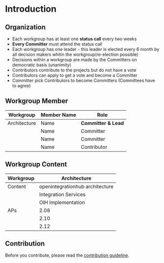# Introduction

## Organization
- Each workgroup has at least one **status call** every two weeks
- **Every Committer** must attend the status call
- Each workgroup has one leader - this leader is elected every 6 month by all decision makers whitin the workgroup(re-election possible)
- Decisions within a workgroup are made by the Committers on democratic basis (unanimity)
- Contributors contribute to the projects but do not have a vote
- Contributors can apply to get a vote and become a Committer
- Committer pick Contributors to become Committers (Committees have to agree)

## Workgroup Member

| Workgroup  | Member Name | Role |
| ------------- | ------------- | ------------- |
| Architecture  | Name  | **Committer & Lead**  |
|  | Name  | Committer  |
|  | Name  | Committer  |
|  | Name  | Contributor  |

## Workgroup Content

| Workgroup  | Architecture |
| ------------- | ------------- |
| Content  | openintegrationhub architecture |
|  | Integration Services  |
|  | OIH Implementation  |  
| APs | 2.08 |
|  | 2.10 |
|  | 2.12 |

## Contribution

Before you contribute, please read the [contribution guideline](https://github.com/openintegrationhub/Architecture/blob/master/CONTRIBUTING.md).
